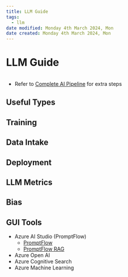 ```yaml
---
title: LLM Guide
tags:
  - llm
date modified: Monday 4th March 2024, Mon
date created: Monday 4th March 2024, Mon
---
```


# LLM Guide
```toc
```

- Refer to [Complete AI Pipeline](Complete%20AI%20Pipeline.md) for extra steps

## Useful Types

## Training

## Data Intake

## Deployment

## LLM Metrics

## Bias

## GUI Tools
- Azure AI Studio (PromptFlow)
	- [PromptFlow](https://learn.microsoft.com/en-us/azure/machine-learning/prompt-flow/overview-what-is-prompt-flow?view=azureml-api-2)
	- [PromptFlow RAG](https://learn.microsoft.com/en-us/azure/machine-learning/concept-retrieval-augmented-generation?view=azureml-api-2)
- Azure Open AI
- Azure Cognitive Search
- Azure Machine Learning
